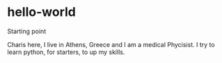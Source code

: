 # hello-world

Starting point

Charis here, I live in Athens, Greece and I am a medical Phycisist.
I try to learn python, for starters, to up my skills.
